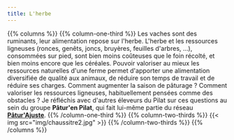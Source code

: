 ```yaml
---
title: L'herbe
---
```


{{% columns %}}
{{% column-one-third %}}
Les vaches sont des ruminants, leur alimentation repose sur l'herbe. L'herbe et
les ressources ligneuses (ronces, genêts, joncs, bruyères, feuilles d'arbres,
…), consommées sur pied, sont bien moins coûteuses que le foin récolté, et bien
moins encore que les céréales. Pouvoir valoriser au mieux les ressources
naturelles d'une ferme permet d'apporter une alimentation diversifiée de
qualité aux animaux, de réduire son temps de travail et de réduire ses charges.
Comment augmenter la saison de pâturage ? Comment valoriser les ressources
ligneuses, habituellement pensées comme des obstacles ? Je réfléchis avec
d'autres éleveurs du Pilat sur ces questions au sein du groupe **Pâtur'en
Pilat**, qui fait lui-même partie du réseau
**[Pâtur'Ajuste](http://www.paturajuste.fr/)**.
{{% /column-one-third %}}
{{% column-two-thirds %}}
{{< img src="img/chaussitre2.jpg" >}}
{{% /column-two-thirds %}}
{{% /columns %}}
